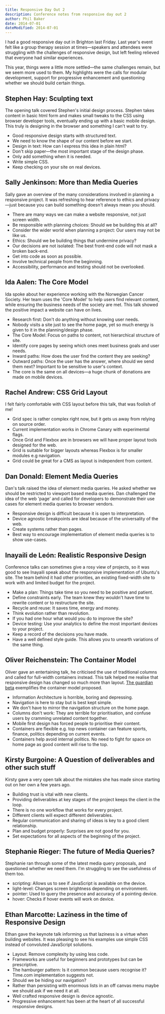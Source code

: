 ```yaml
---
title: Responsive Day Out 2
description: Conference notes from responsive day out 2
author: Phil Baker
date: 2014-07-01
dateModified: 2014-07-01
---
```


I had a good responsive day out in Brighton last Friday. Last year's event felt like a group therapy session at times&mdash;speakers and attendees were struggling with the challenges of responsive design, but left feeling relieved that everyone had similar experiences. 

This year, things were a little more settled&mdash;the same challenges remain, but we seem more used to them. My highlights were the calls for modular development, support for progressive enhancement and questioning whether we should build certain things.

## Stephen Hay: Sculpting text

The opening talk covered Stephen's initial design process. Stephen takes content in basic html form and makes small tweaks to the CSS using browser developer tools, eventually ending up with a basic mobile design. This truly is designing in the browser and something I can't wait to try.

- Good responsive design starts with structured text.
- We need to know the shape of our content before we start. 
- Design in text: How can I express this idea in plain html?
- Don't skip paper&mdash;the most important stage of the design phase.
- Only add something when it is needed.
- Write simple CSS.
- Keep checking on your site on real devices.

## Sally Jenkinson: More than Media Queries

Sally gave an overview of the many considerations involved in planning a responsive project. It was refreshing to hear reference to ethics and privacy&mdash;just because you can build something doesn't always mean you should.

- There are many ways we can make a website responsive, not just screen width. 
- Be responsible with planning choices: Should we be building this at all?
- Consider the wider world when planning a project: Our users may not be like us.
- Ethics: Should we be building things that undermine privacy?
- Our decisions are not isolated: The best front-end code will not mask a broken back-end.  
- Get into code as soon as possible.
- Involve technical people from the beginning. 
- Accessibility, performance and testing should not be overlooked.

## Ida Aalen: The Core Model

Ida spoke about her experience working with the Norwegian Cancer Society. Her team uses the 'Core Model' to help users find relevant content, while ensuring the business needs of the society are met. This talk showed the positive impact a website can have on lives.  

- Research first: Don't do anything without knowing user needs.
- Nobody visits a site just to see the home page, yet so much energy is given to it in the planning/design phase. 
- The Core Model: Focus on paths to content, not hierarchical structure of site. 
- Identify core pages by seeing which ones meet business goals and user needs.
- Inward paths: How does the user find the content they are seeking? 
- Outward paths: Once the user has the answer, where should we send them next? Important to be sensitive to user's context.
- The core is the same on all devices&mdash;a huge chunk of donations are made on mobile devices.  

## Rachel Andrew: CSS Grid Layout

I felt fairly comfortable with CSS layout before this talk, that was foolish of me! 

- Grid spec is rather complex right now, but it gets us away from relying on source order.
- Current implementation works in Chrome Canary with experimental flags.
- Once Grid and Flexbox are in browsers we will have proper layout tools designed for the web. 
- Grid is suitable for bigger layouts whereas Flexbox is for smaller modules e.g navigation.
- Grid could be great for a CMS as layout is independent from content. 

## Dan Donald: Element Media Queries

Dan's talk raised the idea of element media queries. He asked whether we should be restricted to viewport based media queries.  Dan challenged the idea of the web 'page' and called for developers to demonstrate their use cases for element media queries to browser vendors.

- Responsive design is difficult because it is open to interpretation.
- Device agnostic breakpoints are ideal because of the universality of the web.
- Create systems rather than pages.
- Best way to encourage implementation of element media queries is  to show use-cases.

## Inayaili de León: Realistic Responsive Design

Conference talks can sometimes give a rosy view of projects, so it was good to see Inayaili speak about the responsive implementation of Ubuntu's site. The team behind it had other priorities, an existing fixed-width site to work with and limited budget for the project.

- Make a plan: Things take time so you need to be positive and patient.
- Define constraints early. The team knew they wouldn't have time to rewrite content or to restructure the site. 
- Recycle and reuse: It saves time, energy and money. 
- Think evolution rather than revolution. 
- If you had one hour what would you do to improve the site?
- Device testing: Use your analytics to define the most important devices to your project. 
- Keep a record of the decisions you have made. 
- Have a well defined style guide. This allows you to unearth variations of the same thing.

## Oliver Reichenstein: The Container Model

Oliver gave an entertaining talk, he criticised the use of traditional columns and called for full-width containers instead. This talk helped me realise that responsive design has changed so much more than layout. [The guardian beta](http://www.theguardian.com/uk) exemplifies the container model proposed.   

- Information Architecture is horrible, boring and depressing. 
- Navigation is here to stay but is best kept simple.
- We don't have to mirror the navigation structure on the home page. 
- Columns don't work: They are terrible for prioritisation, and confuse users by cramming unrelated content together.
- Mobile first design has forced people to prioritise their content. 
- Containers are flexible e.g. top news container can feature sports, finance, politics depending on current events.
- Containers help avoid internal politics. No need to fight for space on home page as good content will rise to the top. 

## Kirsty Burgoine: A Question of deliverables and other such stuff 

Kirsty gave a very open talk about the mistakes she has made since starting out on her own a few years ago.

- Building trust is vital with new clients.
- Providing deliverables at key stages of the project keeps the client in the loop.
- There is no one workflow that works for every project. 
- Different clients will expect different deliverables.
- Regular communication and sharing of ideas is key to a good client relationship.
- Plan and budget properly: Surprises are not good for you.
- Set expectations for all aspects of the beginning of the project.

## Stephanie Rieger: The future of Media Queries? 

Stephanie ran through some of the latest media query proposals, and questioned whether we need them. I'm struggling to see the usefulness of them too. 

- scripting: Allows us to see if JavaScript is available on the device. 
- light-level: Changes screen brightness depending on environment. 
- pointer: Used to query the presence and accuracy of a pointing device. 
- hover: Checks if hover events will work on device.

## Ethan Marcotte: Laziness in the time of Responsive Design

Ethan gave the keynote talk informing us that laziness is a virtue when building websites. It was pleasing to see his examples use simple CSS instead of convoluted JavaScript solutions. 
 
- Layout: Remove complexity by using less code.
- Frameworks are useful for beginners and prototypes but can be prescriptive.  
- The hamburger pattern: Is it common because users recognise it? Time.com implementation suggests not. 
- Should we be hiding our navigation? 
- Rather than persisting with enormous lists in an off canvas menu maybe we should ask if we need it at all.
- Well crafted responsive design is device agnostic. 
- Progressive enhancement has been at the heart of all successful responsive designs.



















